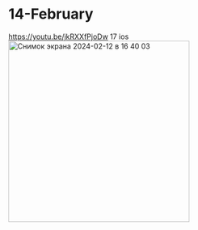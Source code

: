 # 14-February
https://youtu.be/jkRXXfPjoDw
17 ios
<img width="358" alt="Снимок экрана 2024-02-12 в 16 40 03" src="https://github.com/ewrika/14-February/assets/61907186/e1367cb9-430a-4142-abde-1466ffc7d7b1">
